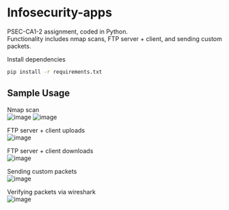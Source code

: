 # Infosecurity-apps

PSEC-CA1-2 assignment, coded in Python.  
Functionality includes nmap scans, FTP server + client, and sending custom packets.  

Install dependencies  
```bash
pip install -r requirements.txt
```

## Sample Usage  
Nmap scan  
![image](https://github.com/b00tl04d/Infosecurity-apps/assets/108401257/17451a6f-ec5c-40db-b9bf-6a997162ab55)
![image](https://github.com/b00tl04d/Infosecurity-apps/assets/108401257/52cf8608-51eb-4eb6-92af-da10dda698ee)  

FTP server + client uploads  
![image](https://github.com/b00tl04d/Infosecurity-apps/assets/108401257/93652d59-7584-421b-98e1-3c4a9a88c66b)  

FTP server + client downloads  
![image](https://github.com/b00tl04d/Infosecurity-apps/assets/108401257/5a35b82f-4200-44bd-a302-0bc989db92f0)

Sending custom packets  
![image](https://github.com/b00tl04d/Infosecurity-apps/assets/108401257/060acb9e-16e8-4689-9553-db80e945015b)  

Verifying packets via wireshark  
![image](https://github.com/b00tl04d/Infosecurity-apps/assets/108401257/1897a94f-b321-44ce-a467-3a4a6127004c)
